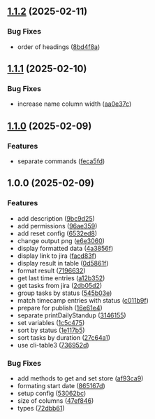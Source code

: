 ## [1.1.2](https://github.com/sebastiansiejek/daily-standup/compare/v1.1.1...v1.1.2) (2025-02-11)

### Bug Fixes

* order of headings ([8bd4f8a](https://github.com/sebastiansiejek/daily-standup/commit/8bd4f8a6b6e7e8c6844ab00e737697bf4b79e424))

## [1.1.1](https://github.com/sebastiansiejek/daily-standup/compare/v1.1.0...v1.1.1) (2025-02-10)

### Bug Fixes

* increase name column width ([aa0e37c](https://github.com/sebastiansiejek/daily-standup/commit/aa0e37ca8f8f954ad5fb08384cbdb5305c64360f))

## [1.1.0](https://github.com/sebastiansiejek/daily-standup/compare/v1.0.0...v1.1.0) (2025-02-09)

### Features

* separate commands ([feca5fd](https://github.com/sebastiansiejek/daily-standup/commit/feca5fdda67aaf20efa3694f8b4e742d03105121))

## 1.0.0 (2025-02-09)

### Features

* add description ([9bc9d25](https://github.com/sebastiansiejek/daily-standup/commit/9bc9d25c996c19572b11737335015aa342a3a30c))
* add permissions ([96ae359](https://github.com/sebastiansiejek/daily-standup/commit/96ae35961a326536cea75915ad776d485b4d8ef6))
* add reset config ([6532ed8](https://github.com/sebastiansiejek/daily-standup/commit/6532ed82cf266ee116d704c29eff5e27b87cbf0c))
* change output png ([e6e3060](https://github.com/sebastiansiejek/daily-standup/commit/e6e3060aed6a18fba4ed739ed053d330720696a2))
* display formatted data ([4a3856f](https://github.com/sebastiansiejek/daily-standup/commit/4a3856f8a5ba71792d59f7ae2bc59604bd644473))
* display link to jira ([facd83f](https://github.com/sebastiansiejek/daily-standup/commit/facd83fcb16101aebaa9e5e6721a3b6b37980b0e))
* display result in table ([0d5861f](https://github.com/sebastiansiejek/daily-standup/commit/0d5861f80539abffe4a9606f204286b5531d5072))
* format result ([7196632](https://github.com/sebastiansiejek/daily-standup/commit/71966325f03610fe0aeac9e4c1e445bd226e010a))
* get last time entries ([a12b352](https://github.com/sebastiansiejek/daily-standup/commit/a12b3525cb2eee61c6cd4391bc0b73150e713ac3))
* get tasks from jira ([2db05d2](https://github.com/sebastiansiejek/daily-standup/commit/2db05d27fdba6e0201230bc53d387b361ef9b25c))
* group tasks by status ([545b03e](https://github.com/sebastiansiejek/daily-standup/commit/545b03efd54b716810b981af40724be5ff9432e1))
* match timecamp entries with status ([c011b9f](https://github.com/sebastiansiejek/daily-standup/commit/c011b9f621579b5874385f179b4eac1d7bedd0d1))
* prepare for publish ([16e61e4](https://github.com/sebastiansiejek/daily-standup/commit/16e61e4c3dcd7634b94e6ad64331c66113c28888))
* separate printDailyStandup ([3146155](https://github.com/sebastiansiejek/daily-standup/commit/3146155ce0946dc5b9b69f8cf97bb982e5f15648))
* set variables ([1c5c475](https://github.com/sebastiansiejek/daily-standup/commit/1c5c47504bb20ccf3fb9e1479faa25f7ffb791ce))
* sort by status ([1e117b5](https://github.com/sebastiansiejek/daily-standup/commit/1e117b509a4aa8c14572f814daff0ab03e18cdb6))
* sort tasks by duration ([27c64a1](https://github.com/sebastiansiejek/daily-standup/commit/27c64a18137d35e9777ce541372fb8c0e2e98748))
* use cli-table3 ([736952d](https://github.com/sebastiansiejek/daily-standup/commit/736952d6b5d437b0dc411a8008bc3495f855a82a))

### Bug Fixes

* add methods to get and set store ([af93ca9](https://github.com/sebastiansiejek/daily-standup/commit/af93ca9d21bb20a691290163f0d5b602166227cd))
* formating start date ([865167d](https://github.com/sebastiansiejek/daily-standup/commit/865167dd7f9917900af0d54b713c078d36ba3071))
* setup config ([53062bc](https://github.com/sebastiansiejek/daily-standup/commit/53062bc627aacdf2de61e956a6b86c69fd9b2f17))
* size of columns ([47ef846](https://github.com/sebastiansiejek/daily-standup/commit/47ef8468b37e200215726ef7ae78007050bb1896))
* types ([72dbb61](https://github.com/sebastiansiejek/daily-standup/commit/72dbb6169939f2f87c203081d11b53388c7bb6db))
